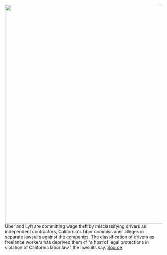 <img src='https://cdn.vox-cdn.com/thumbor/c0keuuwwoDGHctrt4vHeEShPzWc=/0x0:4793x3180/1200x800/filters:focal(2014x1207:2780x1973)/cdn.vox-cdn.com/uploads/chorus_image/image/67161923/1219237710.jpg.0.jpg' width='700px' /><br/>
Uber and Lyft are committing wage theft by misclassifying drivers as independent contractors, California's labor commissioner alleges in separate lawsuits against the companies. The classification of drivers as freelance workers has deprived them of “a host of legal protections in violation of California labor law,” the lawsuits say.
<a href='https://www.theverge.com/2020/8/5/21356096/uber-lyft-california-labor-commissioner-lawsuit-driver-classification'> Source <a/>